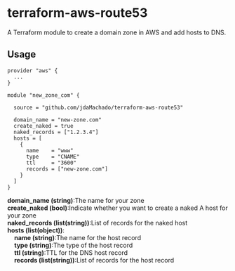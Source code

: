 # terraform-aws-route53

A Terraform module to create a domain zone in AWS and add hosts to DNS.

## Usage
```hcl
provider "aws" {
  ...
}

module "new_zone_com" {

  source = "github.com/jdaMachado/terraform-aws-route53"
  
  domain_name = "new-zone.com"
  create_naked = true
  naked_records = ["1.2.3.4"]
  hosts = [
    {
      name    = "www"
      type    = "CNAME"        
      ttl     = "3600"        
      records = ["new-zone.com"]
    }
  ]
}
```
**domain_name (string)**:The name for your zone  
**create_naked (bool)**:Indicate whether you want to create a naked A host for your zone  
**naked_records (list(string))**:List of records for the naked host  
**hosts (list(object))**:  
&nbsp;&nbsp;&nbsp;&nbsp;**name (string)**:The name for the host record  
&nbsp;&nbsp;&nbsp;&nbsp;**type (string)**:The type of the host record  
&nbsp;&nbsp;&nbsp;&nbsp;**ttl (string)**:TTL for the DNS host record  
&nbsp;&nbsp;&nbsp;&nbsp;**records (list(string))**:List of records for the host record  
